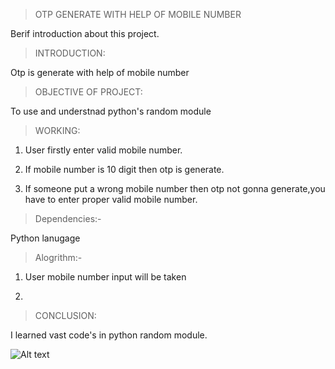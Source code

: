 >OTP GENERATE WITH HELP OF MOBILE NUMBER

Berif introduction about this  project.

> INTRODUCTION:

Otp is generate with help of mobile number

> OBJECTIVE OF PROJECT:

 To use and understnad python's random module

> WORKING:

1. User firstly enter valid mobile number.

2. If mobile number is 10 digit then otp is generate.

3. If someone put a wrong mobile number then otp not gonna generate,you have to enter proper valid mobile number.

> Dependencies:- 

Python lanugage

> Alogrithm:-

1. User mobile number input will be taken

2. 

> CONCLUSION:

 I learned vast code's in python random module.
 
 ![Alt text](/posts/path/to/img.jpg "Optional title")

​


